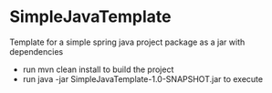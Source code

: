 # SimpleJavaTemplate

Template for a simple spring java project package as a jar with dependencies  
* run mvn clean install to build the project  
* run java -jar SimpleJavaTemplate-1.0-SNAPSHOT.jar to execute  

